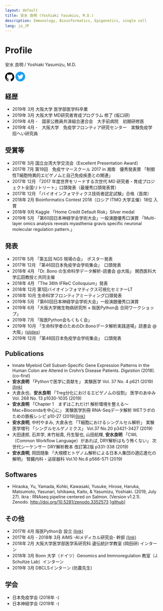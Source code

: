 ```yaml
---
layout: default
title: 安水 良明 (Yoshiaki Yasumizu, M.D.)
description: Immunology, Bioinformatics, Epigenetics, single cell
lang: ja_JP
---
```


# Profile

安水 良明 / Yoshiaki Yasumizu, M.D.

<a href="https://github.com/yyoshiaki"><img src="icons/github.svg" alt="github" border="0" width="30" height="30"></a>
<a href="https://www.twitter.com/yyoshiaki"><img src="icons/twitter.svg" alt="github" border="0" width="32" height="32"></a>

## 経歴

- 2019年 3月 大阪大学 医学部医学科卒業
- 2019年 3月 大阪大学 MD研究者育成プログラム 修了 (坂口研)
- 2019年 4月 -　国家公務員共済組合連合会　大手前病院　初期研修医
- 2019年 4月 -　大阪大学　免疫学フロンティア研究センター　実験免疫学　招へい研究員

## 受賞等

- 2017年 3月 国立台湾大学交流会（Excellent Presentation Award）
- 2017年 7月 第19回　免疫サマースクール 2017 in 湘南　優秀発表賞 「制御性T細胞特異的エピゲノムと自己免疫疾患との関連」
- 2017年 12月 「2017 年度世界をリードする次世代 MD 研究者・育成プロジェクト全国リトリート」口頭発表（最優秀口頭発表賞）
- 2017年 12月 「バイオインフォマティクス技術者認定試験」合格（首席）
- 2018年 2月 Bioinformatics Contest 2018（ロシア ITMO 大学主催）18位 入賞
- 2018年 9月 Kaggle 「Home Credit Default Risk」Silver medal
- 2019年 5月 「第60回日本神経学会学術大会」一般演題優秀口演賞 「Multi-layer omics analysis reveals myasthenia gravis specific neuronal molecular regulation pattern.」

## 発表

- 2017年 5月 「第五回 NGS 現場の会」　ポスター発表
- 2017年 12月 「第46回日本免疫学会学術集会」　口頭発表
- 2018年 4月 「Dr. Bono の生命科学データ解析-読書会 @大阪」 関西医科大学広田教授と共同主催
- 2018年 4月 「The 36th IFReC Colloquium」発表
- 2018年 12月 第1回バイオインフォマティクス可視化セミナーLT
- 2018年 10月 生命科学フロンティアミーティング口頭発表
- 2019年 5月 「第60回日本神経学会学術大会」一般演題優秀口演賞
- 2019年 6月  「大阪大学微生物病研究所 × 阪医Python会 合同ワークショップ」
- 2019年 7月  「阪医Python会もくもく会」
- 2019年 10月 「生命科学者のためのDr.Bonoデータ解析実践道場」読書会 @大阪」[(slides)](https://www.slideshare.net/YoshiakiYasumizu/drbonodojo36)
- 2019年 12月 「第48回日本免疫学会学術集会」　口頭発表

## Publications

- Innate Myeloid Cell Subset-Specific Gene Expression Patterns in the Human Colon are Altered in Crohn’s Disease Patients. *Digestion* (2018). (co-first)
- **安水良明** 「Pythonで医学に貢献を」 実験医学 Vol. 37 No. 4 p621 (2019) [(link)](https://www.yodosha.co.jp/jikkenigaku/opinion/vol37n4.html)
- 大倉永也、**安水良明** 「Treg分化におけるエピゲノムの役割」 医学のあゆみ Vol. 268 No. 13 p1030-1035 (2019)
- **安水良明** 「Chapter 1　まずはこれだけ! 解析環境を整える～Mac+Biocondaを中心に」 実験医学別冊 RNA-Seqデータ解析 WETラボのための鉄板レシピ p10-27 (2019)[(link)](https://www.yodosha.co.jp/yodobook/book/9784758122436/)
- **安水良明**, 中村やまみ, 大倉永也 「T細胞におけるシングルセル解析」 実験医学増刊 「シングルセルゲノミクス」 Vol.37 No.20 p3421-3427 (2019)
- 大田達郎, 石井学, 末竹裕貴, 丹生智也, 山田航輝, **安水良明** 「CWL（Common Workflow Language）があれば, DRY解析はもう怖くない」 次世代シーケンサー DRY解析教本 改訂第2版 p331-338 (2019)
- **安水良明**, 岡田随象 「大規模ヒトゲノム解析による日本人集団の適応進化の解明」 腎臓内科・泌尿器科 Vol.10 No.6 p566-571 (2019)

## Softwares

- Hiraoka, Yu, Yamada, Kohki, Kawasaki, Yusuke, Hirose, Haruka, Matsumoto, Yasunari, Ishikawa, Kaito, & Yasumizu, Yoshiaki. (2019, July 27). ikra : RNAseq pipeline centered on Salmon. (Version v1.2.1). Zenodo. http://doi.org/10.5281/zenodo.3352573 [[github](https://github.com/yyoshiaki/ikra)]

## その他

- 2017年 4月 阪医Python会 設立 [(link)](https://pythonoum.wordpress.com/)
- 2017年 4月 - 2018年 3月 AIMS -AIメディカル研究会- 幹部 [(link)](https://ai-medical.github.io/)
- 2018年 2月 大阪大学医学部医学系研究科 遺伝統計学教室 (岡田研) インターン
- 2018年 3月 Bonn 大学（ドイツ）Genomics and Immnoregulation 教室（J. Schultze Lab）インターン
- 2019年 3月 DBCLSインターン (坊農先生)


## 学会

- 日本免疫学会 (2018年 -)
- 日本神経学会 (2019年 -)
